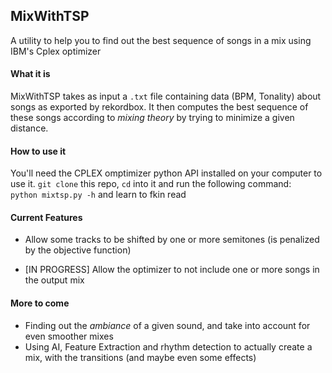 ## MixWithTSP

A utility to help you to find out the best sequence of songs in a mix using IBM's Cplex optimizer


#### What it is

MixWithTSP takes as input a `.txt` file containing data (BPM, Tonality) about songs as exported by rekordbox. It then computes the best sequence of these songs according to *mixing theory* by trying to minimize a given distance.


#### How to use it

You'll need the CPLEX omptimizer python API installed on your computer to use it.
`git clone` this repo, `cd` into it and run the following command:</br>
`python mixtsp.py -h` and learn to fkin read


#### Current Features

- Allow some tracks to be shifted by one or more semitones (is penalized by the objective function)

- [IN PROGRESS] Allow the optimizer to not include one or more songs in the output mix


#### More to come

- Finding out the *ambiance* of a given sound, and take into account for even smoother mixes
- Using AI, Feature Extraction and rhythm detection to actually create a mix, with the transitions (and maybe even some effects)
